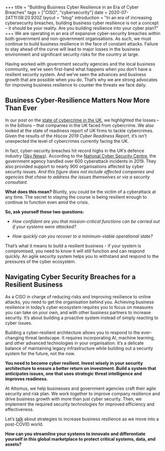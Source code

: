 +++
title = "Building Business Cyber Resilience in an Era of Cyber Breaches"
tags = ["CISO", "cybersecurity"]
date = 2020-07-24T11:08:20.920Z
layout = "blog"
introduction = "In an era of increasing cybersecurity breaches, building business cyber resilience is not a concept – it should be your reality. Are you building resilience into your cyber plan?"
+++
We are operating in an era of expansive cyber-security breaches within  both government and non-government organisations. As such, we must continue to build business resilience in the face of constant attacks. Failure to stay ahead of the curve will lead to major losses in the business environment and significant security risks for the country at large.

Having worked with government security agencies and the local business community, we’ve seen first-hand what happens when you don’t have a resilient security system. And we’ve seen the advances and business growth that are possible when you do. That’s why we are strong advocates for improving business resilience to counter the threats we face daily.

## Business Cyber-Resilience Matters Now More Than Ever
In our post on the [state of cybercrime in the UK](https://attomus.com/blog/2019-the-state-of-cyber-crime-in-the-uk/), we highlighted the losses – in the billions – that companies in the UK faced from cybercrime. We also looked at the state of readiness report of UK firms to tackle cybercrimes. Given the results of the _Hiscox 2019 Cyber Readiness Report_, it’s isn’t unexpected the level of cybercrimes currently facing the UK. 

In fact, cyber-security breaches hit record highs in the UK’s defence industry ([Sky News](https://news.sky.com/story/cyber-security-breaches-hit-unprecedented-highs-in-uk-defence-industry-11903520)). According to the [National Cyber Security Centre](https://www.ncsc.gov.uk/news/annual-review-2019), the government agency handled over 600 cyberattack incidents in 2019. They also provided support to nearly 900 organisations affected by cyber security issues. _And this figure does not include affected companies and agencies that chose to address the issues themselves or via a security consultant._

__What does this mean?__ Bluntly, you could be the victim of a cyberattack at any time. The secret to staying the course is being resilient enough to continue to function even amid the crisis. 

__So, ask yourself these two questions:__

- _How confident are you that mission-critical functions can be carried out if your systems were attacked?_

- _How quickly can you recover to a minimum-viable operational state?_

That’s what it means to build a resilient business - if your system is compromised, you need to know it will still function and can respond quickly. An agile security system helps you to withstand and respond to the pressures of the cyber ecosystem. 

## Navigating Cyber Security Breaches for a Resilient Business
As a CISO in charge of reducing risks and improving resilience to online attacks, you need to get the organisation behind you. Achieving business resilience in today’s cyber ecosystem requires you to focus on measures you can take on your own, and with other business partners to increase security. It’s about building a proactive system instead of simply reacting to cyber issues. 

Building a cyber-resilient architecture allows you to respond to the ever-changing threat landscape. It requires incorporating AI, machine learning, and other advanced technologies in your organisation. It’s a delicate balance of maintaining legacy infrastructure while building out a security system for the future, not the now. 

__You need to become cyber resilient. Invest wisely in your security architecture to ensure a better return on investment. Build a system that anticipates issues, one that uses strategic threat intelligence and improves readiness.__ 

At Attomus, we help businesses and government agencies craft their agile security and risk plan. We work together to improve company resilience and drive business growth with more than just cyber security. Then, we implement the required security technologies for improved efficiency and effectiveness. 

Let’s [talk](https://attomus.com/contact-us) about strategies to increase business resilience as we move into  a post-COVID world. 

__How can you streamline your systems to innovate and differentiate yourself in this global marketplace to protect critical systems, data, and assets?__  

